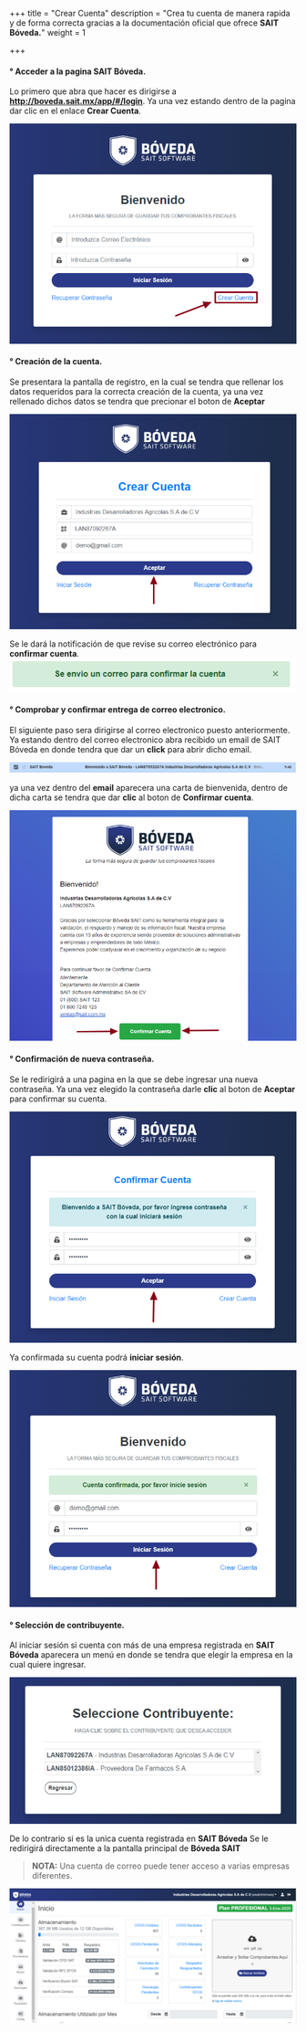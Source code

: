 +++
title = "Crear Cuenta"
description = "Crea tu cuenta de manera rapida y de forma correcta gracias a la documentación oficial que ofrece **SAIT Bóveda.**"
weight = 1

+++

#### ° Acceder a la pagina SAIT Bóveda.

Lo primero que abra que hacer es dirigirse a   **http://boveda.sait.mx/app/#/login**.
Ya una vez estando dentro de la pagina dar clic en el enlace **Crear Cuenta**.

![IMG](inises.png) 

#### ° Creación de la cuenta.
Se presentara la pantalla de registro, en la cual se tendra que rellenar los datos requeridos para la correcta creación de la cuenta, ya una vez rellenado dichos datos se tendra que precionar el boton de **Aceptar**

![IMG](crearcuenta2.png) 

Se le dará la notificación de que revise su correo electrónico para **confirmar cuenta**.
![IMG](confirmar.png) 

#### ° Comprobar y confirmar entrega de correo electronico.
El siguiente paso sera dirigirse al correo electronico puesto anteriormente. Ya estando dentro del correo electronico abra recibido un email de SAIT Bóveda en donde tendra que dar un **click** para abrir dicho email.

![IMG](email.png)

ya una vez dentro del **email** aparecera una carta de bienvenida, dentro de dicha carta se tendra que dar **clic** al boton de **Confirmar cuenta**.

![IMG](confirmaremail.png) 

#### ° Confirmación de nueva contraseña.
 Se le redirigirá a una pagina en la que se debe ingresar una nueva contraseña. Ya una vez elegido la contraseña darle **clic** al boton de **Aceptar** para confirmar su cuenta.
 
![IMG](confirmar2.png) 

 Ya confirmada su cuenta podrá **iniciar sesión**.

![IMG](confirmar3.png) 

#### ° Selección de contribuyente.
 Al iniciar sesión si cuenta con más de una empresa registrada en **SAIT Bóveda** aparecera un menú en donde se tendra que elegir la empresa en la cual quiere ingresar.

![IMG](seleccionarempresa.png) 

De lo contrario si es la unica cuenta registrada en **SAIT Bóveda** Se le redirigirá directamente a la pantalla principal de **Bóveda SAIT**

 > <span class="text-danger">**NOTA:**</span> Una cuenta de correo puede tener acceso a varias empresas diferentes.

![IMG](principal1.png)

